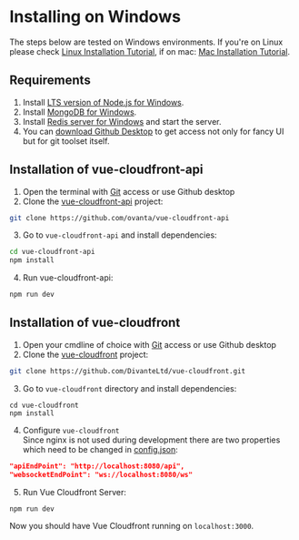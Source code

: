 # Installing on Windows
The steps below are tested on Windows environments.
If you're on Linux please check [Linux Installation Tutorial](https://github.com/ovanta/vue-cloudfront/docs/installation/linux.md),
if on mac: [Mac Installation Tutorial](https://github.com/ovanta/vue-cloudfront/docs/installation/mac.md).

## Requirements

1. Install [LTS version of Node.js for Windows](https://nodejs.org/en/download/).
2. Install [MongoDB for Windows](https://www.mongodb.com/download-center/community).
3. Install [Redis server for Windows](https://github.com/dmajkic/redis/downloads) and start the server.
4. You can [download Github Desktop](https://desktop.github.com/) to get access not only for fancy UI but for git toolset itself.

## Installation of vue-cloudfront-api

1. Open the terminal with [Git](https://git-scm.com/download/win) access or use Github desktop
2. Clone the [vue-cloudfront-api](https://github.com/ovanta/vue-cloudfront-api) project:

```bash
git clone https://github.com/ovanta/vue-cloudfront-api
```

3. Go to `vue-cloudfront-api` and install dependencies:

```bash
cd vue-cloudfront-api
npm install
```

4. Run vue-cloudfront-api:

```bash
npm run dev
```

## Installation of vue-cloudfront

1. Open your cmdline of choice with [Git](https://git-scm.com/download/win) access or use Github desktop
2. Clone the [vue-cloudfront](https://github.com/ovanta/vue-cloudfront) project:

```bash
git clone https://github.com/DivanteLtd/vue-cloudfront.git
```

3. Go to `vue-cloudfront` directory and install dependencies:

```
cd vue-cloudfront
npm install
```

4. Configure `vue-cloudfront`  
Since nginx is not used during development there are two properties which need to be changed in [config.json](https://github.com/ovanta/vue-cloudfront/blob/master/config/config.json):
```json
"apiEndPoint": "http://localhost:8080/api",
"websocketEndPoint": "ws://localhost:8080/ws"
```

5. Run Vue Cloudfront Server:

```bash
npm run dev
```

Now you should have Vue Cloudfront running on `localhost:3000`.


